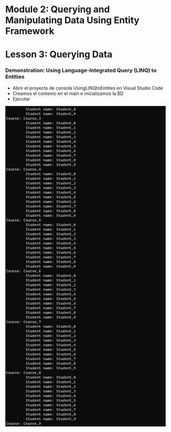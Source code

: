 # Module 2: Querying and Manipulating Data Using Entity Framework

# Lesson 3: Querying Data

### Demonstration: Using Language-Integrated Query (LINQ) to Entities

- Abrir el proyecto de consola UsingLINQtoEntities en Visual Studio Code 
- Creamos el contexto en el main e inicializamos la BD
- Ejecutar



![](./img/Captura1.jpg)

